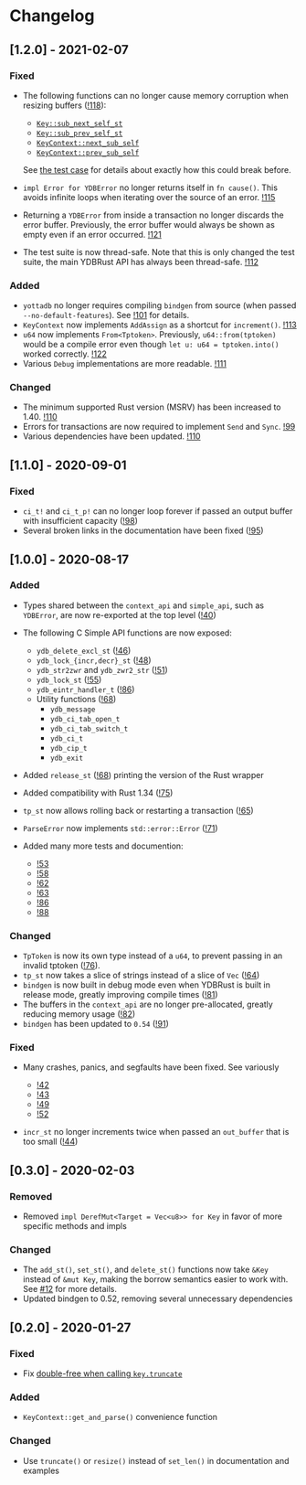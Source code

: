 <!--
Copyright (c) 2020-2021 YottaDB LLC and/or its subsidiaries.
All rights reserved.

      This source code contains the intellectual property
      of its copyright holder(s), and is made available
      under a license.  If you do not know the terms of
      the license, please stop and do not read further.
-->

# Changelog

## [1.2.0] - 2021-02-07

### Fixed

- The following functions can no longer cause memory corruption when resizing buffers
  ([!118](https://gitlab.com/YottaDB/Lang/YDBRust/-/merge_requests/118)):
  + [`Key::sub_next_self_st`](https://yottadb.gitlab.io/Lang/YDBRust/yottadb/simple_api/struct.Key.html#method.sub_next_self_st)
  + [`Key::sub_prev_self_st`](https://yottadb.gitlab.io/Lang/YDBRust/yottadb/simple_api/struct.Key.html#method.sub_prev_self_st)
  + [`KeyContext::next_sub_self`](https://yottadb.gitlab.io/Lang/YDBRust/yottadb/context_api/struct.KeyContext.html#method.next_sub_self)
  + [`KeyContext::prev_sub_self`](https://yottadb.gitlab.io/Lang/YDBRust/yottadb/context_api/struct.KeyContext.html#method.prev_sub_self)

  See [the test case](https://gitlab.com/YottaDB/Lang/YDBRust/-/blob/086ea414229022b93579cac8bb967415c449a764/src/simple_api/tests.rs#L939)
  for details about exactly how this could break before.

- `impl Error for YDBError` no longer returns itself in `fn cause()`. This avoids infinite loops when iterating over the source of an error.
  [!115](https://gitlab.com/YottaDB/Lang/YDBRust/-/merge_requests/115)
- Returning a `YDBError` from inside a transaction no longer discards the error buffer.
  Previously, the error buffer would always be shown as empty even if an error occurred.
  [!121](https://gitlab.com/YottaDB/Lang/YDBRust/-/merge_requests/121)
- The test suite is now thread-safe. Note that this is only changed the test suite, the main YDBRust API has always been thread-safe.
  [!112](https://gitlab.com/YottaDB/Lang/YDBRust/-/merge_requests/112)

### Added

- `yottadb` no longer requires compiling `bindgen` from source (when passed `--no-default-features`).
  See [!101](https://gitlab.com/YottaDB/Lang/YDBRust/-/merge_requests/101/pipelines) for details.
- `KeyContext` now implements `AddAssign` as a shortcut for `increment()`. [!113](https://gitlab.com/YottaDB/Lang/YDBRust/-/merge_requests/113)
- `u64` now implements `From<Tptoken>`. Previously, `u64::from(tptoken)` would be a compile error even though `let u: u64 = tptoken.into()` worked correctly. [!122](https://gitlab.com/YottaDB/Lang/YDBRust/-/merge_requests/122)
- Various `Debug` implementations are more readable. [!111](https://gitlab.com/YottaDB/Lang/YDBRust/-/merge_requests/111)

### Changed

- The minimum supported Rust version (MSRV) has been increased to 1.40. [!110]
- Errors for transactions are now required to implement `Send` and `Sync`. [!99](https://gitlab.com/YottaDB/Lang/YDBRust/-/merge_requests/99)
- Various dependencies have been updated. [!110]

[!110]: https://gitlab.com/YottaDB/Lang/YDBRust/-/merge_requests/110

## [1.1.0] - 2020-09-01

### Fixed

- `ci_t!` and `ci_t_p!` can no longer loop forever if passed an output buffer with insufficient capacity ([!98](https://gitlab.com/YottaDB/Lang/YDBRust/-/merge_requests/98))
- Several broken links in the documentation have been fixed ([!95](https://gitlab.com/YottaDB/Lang/YDBRust/-/merge_requests/95))

## [1.0.0] - 2020-08-17

### Added

- Types shared between the `context_api` and `simple_api`, such as `YDBError`, are now re-exported at the top level ([!40](https://gitlab.com/YottaDB/Lang/YDBRust/-/merge_requests/40))
- The following C Simple API functions are now exposed:
  + `ydb_delete_excl_st` ([!46](https://gitlab.com/YottaDB/Lang/YDBRust/-/merge_requests/46))
  + `ydb_lock_{incr,decr}_st` ([!48](https://gitlab.com/YottaDB/Lang/YDBRust/-/merge_requests/48))
  + `ydb_str2zwr` and `ydb_zwr2_str` ([!51](https://gitlab.com/YottaDB/Lang/YDBRust/-/merge_requests/51))
  + `ydb_lock_st` ([!55](https://gitlab.com/YottaDB/Lang/YDBRust/-/merge_requests/55))
  + `ydb_eintr_handler_t` ([!86](https://gitlab.com/YottaDB/Lang/YDBRust/-/merge_requests/86))
  + Utility functions ([!68](https://gitlab.com/YottaDB/Lang/YDBRust/-/merge_requests/68))
    - `ydb_message`
    - `ydb_ci_tab_open_t`
    - `ydb_ci_tab_switch_t`
    - `ydb_ci_t`
    - `ydb_cip_t`
    - `ydb_exit`

- Added `release_st` ([!68](https://gitlab.com/YottaDB/Lang/YDBRust/-/merge_requests/68)) printing the version of the Rust wrapper
- Added compatibility with Rust 1.34 ([!75](https://gitlab.com/YottaDB/Lang/YDBRust/-/merge_requests/75))
- `tp_st` now allows rolling back or restarting a transaction ([!65](https://gitlab.com/YottaDB/Lang/YDBRust/-/merge_requests/65))
- `ParseError` now implements `std::error::Error` ([!71](https://gitlab.com/YottaDB/Lang/YDBRust/-/merge_requests/71))
- Added many more tests and documention:
  + [!53](https://gitlab.com/YottaDB/Lang/YDBRust/-/merge_requests/53)
  + [!58](https://gitlab.com/YottaDB/Lang/YDBRust/-/merge_requests/58)
  + [!62](https://gitlab.com/YottaDB/Lang/YDBRust/-/merge_requests/62)
  + [!63](https://gitlab.com/YottaDB/Lang/YDBRust/-/merge_requests/63)
  + [!86](https://gitlab.com/YottaDB/Lang/YDBRust/-/merge_requests/86)
  + [!88](https://gitlab.com/YottaDB/Lang/YDBRust/-/merge_requests/88)

### Changed

- `TpToken` is now its own type instead of a `u64`, to prevent passing in an invalid tptoken ([!76](https://gitlab.com/YottaDB/Lang/YDBRust/-/merge_requests/76)).
- `tp_st` now takes a slice of strings instead of a slice of `Vec` ([!64](https://gitlab.com/YottaDB/Lang/YDBRust/-/merge_requests/64))
- `bindgen` is now built in debug mode even when YDBRust is built in release mode, greatly improving compile times ([!81](https://gitlab.com/YottaDB/Lang/YDBRust/-/merge_requests/81))
- The buffers in the `context_api` are no longer pre-allocated, greatly reducing memory usage ([!82](https://gitlab.com/YottaDB/Lang/YDBRust/-/merge_requests/82))
- `bindgen` has been updated to `0.54` ([!91](https://gitlab.com/YottaDB/Lang/YDBRust/-/merge_requests/91))

### Fixed

- Many crashes, panics, and segfaults have been fixed. See variously
  + [!42](https://gitlab.com/YottaDB/Lang/YDBRust/-/merge_requests/42)
  + [!43](https://gitlab.com/YottaDB/Lang/YDBRust/-/merge_requests/43)
  + [!49](https://gitlab.com/YottaDB/Lang/YDBRust/-/merge_requests/49)
  + [!52](https://gitlab.com/YottaDB/Lang/YDBRust/-/merge_requests/52)

- `incr_st` no longer increments twice when passed an `out_buffer` that is too small ([!44](https://gitlab.com/YottaDB/Lang/YDBRust/-/merge_requests/44))

## [0.3.0] - 2020-02-03

### Removed

- Removed `impl DerefMut<Target = Vec<u8>> for Key` in favor of more specific methods and impls

### Changed

- The `add_st()`, `set_st()`, and `delete_st()` functions now take `&Key` instead of `&mut Key`,
  making the borrow semantics easier to work with. See [#12](https://gitlab.com/YottaDB/Lang/YDBRust/issues/12) for more details.
- Updated bindgen to 0.52, removing several unnecessary dependencies

## [0.2.0] - 2020-01-27

### Fixed

- Fix [double-free when calling `key.truncate`](https://gitlab.com/YottaDB/Lang/YDBRust/issues/14)

### Added

- `KeyContext::get_and_parse()` convenience function

### Changed

- Use `truncate()` or `resize()` instead of `set_len()` in documentation and examples
